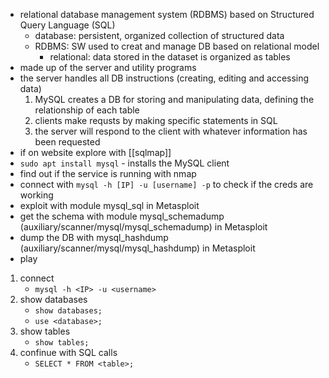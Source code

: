 - relational database management system (RDBMS) based on Structured Query Language (SQL)
	- database: persistent, organized collection of structured data
	- RDBMS: SW used to creat and manage DB based on relational model 
		- relational: data stored in the dataset is organized as tables
- made up of the server and utility programs
- the server handles all DB instructions (creating, editing and accessing data)
	1. MySQL creates a DB for storing and manipulating data, defining the relationship of each table
	2. clients make requsts by making specific statements in SQL
	3. the server will respond to the client with whatever information has been requested
- if on website explore with [[sqlmap]]
- `sudo apt install mysql` - installs the MySQL client
- find out if the service is running with nmap
- connect with `mysql -h [IP] -u [username] -p` to check if the creds are working
- exploit with module mysql_sql in Metasploit
- get the schema with module mysql_schemadump (auxiliary/scanner/mysql/mysql_schemadump) in Metasploit
- dump the DB with mysql_hashdump (auxiliary/scanner/mysql/mysql_hashdump) in Metasploit
- play

1. connect
	- `mysql -h <IP> -u <username>`
2. show databases
	- `show databases;`
	- `use <database>;`
3. show tables
	- `show tables;`
4. confinue with SQL calls
	- `SELECT * FROM <table>;`